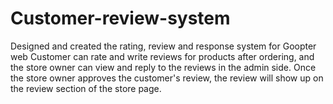 # Customer-review-system
Designed and created the rating, review and response system for Goopter web
Customer can rate and write reviews for products after ordering, and the store owner can view and reply to the reviews in the admin side. Once the store owner approves the customer's review, the review will show up on the review section of the store page.
